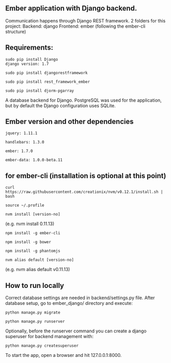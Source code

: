 Ember application with Django backend.
---
 
Communication happens through Django REST framework.
2 folders for this project:
  Backend: django
  Frontend: ember (following the ember-cli structure) 

Requirements:
--

    sudo pip install Django
    django version: 1.7

    sudo pip install djangorestframework

    sudo pip install rest_framework_ember

    sudo pip install djorm-pgarray


A database backend for Django. PostgreSQL was used for the application, but by default the Django configuration uses SQLite.

Ember version and other dependencies 
--
    jquery: 1.11.1

    handlebars: 1.3.0

    ember: 1.7.0

    ember-data: 1.0.0-beta.11

for ember-cli (installation is optional at this point)
---
    curl https://raw.githubusercontent.com/creationix/nvm/v0.12.1/install.sh | bash
    
    source ~/.profile

    nvm install [version-no] 

(e.g. nvm install 0.11.13)
 
    npm install -g ember-cli

    npm install -g bower

    npm install -g phantomjs

    nvm alias default [version-no] 
(e.g. nvm alias default v0.11.13)

How to run locally
--
Correct database settings are needed in backend/settings.py file.
After database setup, go to ember_django/ directory and execute:

    python manage.py migrate

    python manage.py runserver

Optionally, before the runserver command you can create a django superuser for backend management with:

    python manage.py createsuperuser

To start the app, open a browser and hit 127.0.0.1:8000.





	





